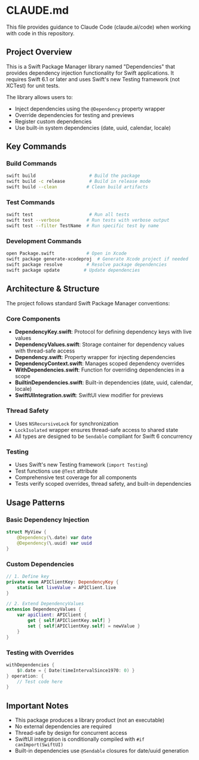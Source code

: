 # CLAUDE.md

This file provides guidance to Claude Code (claude.ai/code) when working with code in this repository.

## Project Overview

This is a Swift Package Manager library named "Dependencies" that provides dependency injection functionality for Swift applications. It requires Swift 6.1 or later and uses Swift's new Testing framework (not XCTest) for unit tests.

The library allows users to:
- Inject dependencies using the `@Dependency` property wrapper
- Override dependencies for testing and previews
- Register custom dependencies
- Use built-in system dependencies (date, uuid, calendar, locale)

## Key Commands

### Build Commands
```bash
swift build                    # Build the package
swift build -c release         # Build in release mode
swift build --clean           # Clean build artifacts
```

### Test Commands
```bash
swift test                     # Run all tests
swift test --verbose          # Run tests with verbose output
swift test --filter TestName  # Run specific test by name
```

### Development Commands
```bash
open Package.swift            # Open in Xcode
swift package generate-xcodeproj  # Generate Xcode project if needed
swift package resolve         # Resolve package dependencies
swift package update         # Update dependencies
```

## Architecture & Structure

The project follows standard Swift Package Manager conventions:

### Core Components

- **DependencyKey.swift**: Protocol for defining dependency keys with live values
- **DependencyValues.swift**: Storage container for dependency values with thread-safe access
- **Dependency.swift**: Property wrapper for injecting dependencies
- **DependencyContext.swift**: Manages scoped dependency overrides
- **WithDependencies.swift**: Function for overriding dependencies in a scope
- **BuiltinDependencies.swift**: Built-in dependencies (date, uuid, calendar, locale)
- **SwiftUIIntegration.swift**: SwiftUI view modifier for previews

### Thread Safety

- Uses `NSRecursiveLock` for synchronization
- `LockIsolated` wrapper ensures thread-safe access to shared state
- All types are designed to be `Sendable` compliant for Swift 6 concurrency

### Testing

- Uses Swift's new Testing framework (`import Testing`)
- Test functions use `@Test` attribute
- Comprehensive test coverage for all components
- Tests verify scoped overrides, thread safety, and built-in dependencies

## Usage Patterns

### Basic Dependency Injection
```swift
struct MyView {
    @Dependency(\.date) var date
    @Dependency(\.uuid) var uuid
}
```

### Custom Dependencies
```swift
// 1. Define key
private enum APIClientKey: DependencyKey {
    static let liveValue = APIClient.live
}

// 2. Extend DependencyValues
extension DependencyValues {
    var apiClient: APIClient {
        get { self[APIClientKey.self] }
        set { self[APIClientKey.self] = newValue }
    }
}
```

### Testing with Overrides
```swift
withDependencies {
    $0.date = { Date(timeIntervalSince1970: 0) }
} operation: {
    // Test code here
}
```

## Important Notes

- This package produces a library product (not an executable)
- No external dependencies are required
- Thread-safe by design for concurrent access
- SwiftUI integration is conditionally compiled with `#if canImport(SwiftUI)`
- Built-in dependencies use `@Sendable` closures for date/uuid generation